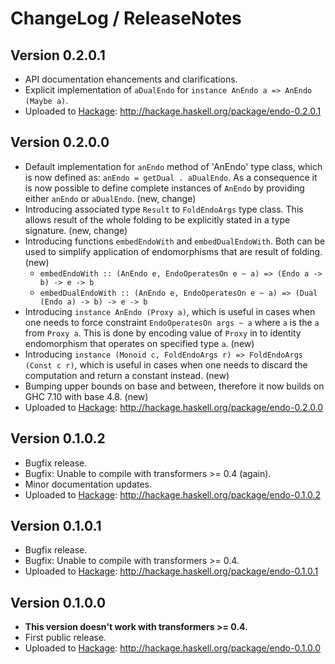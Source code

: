 # ChangeLog / ReleaseNotes


## Version 0.2.0.1

* API documentation ehancements and clarifications.
* Explicit implementation of `aDualEndo` for
  `instance AnEndo a => AnEndo (Maybe a)`.
* Uploaded to [Hackage][]: <http://hackage.haskell.org/package/endo-0.2.0.1>


## Version 0.2.0.0

* Default implementation for `anEndo` method of 'AnEndo' type class, which is
  now defined as: `anEndo = getDual . aDualEndo`. As a consequence it is now
  possible to define complete instances of `AnEndo` by providing either
  `anEndo` or `aDualEndo`. (new, change)
* Introducing associated type `Result` to `FoldEndoArgs` type class. This
  allows result of the whole folding to be explicitly stated in a type
  signature. (new, change)
* Introducing functions `embedEndoWith` and `embedDualEndoWith`. Both can be
  used to simplify application of endomorphisms that are result of folding.
  (new)
    - `embedEndoWith :: (AnEndo e, EndoOperatesOn e ~ a) => (Endo a -> b) -> e
      -> b`
    - `embedDualEndoWith :: (AnEndo e, EndoOperatesOn e ~ a) => (Dual (Endo a)
      -> b) -> e -> b`
* Introducing `instance AnEndo (Proxy a)`, which is useful in cases when one
  needs to force constraint `EndoOperatesOn args ~ a` where `a` is the `a` from
  `Proxy a`. This is done by encoding value of `Proxy` in to identity
  endomorphism that operates on specified type `a`. (new)
* Introducing `instance (Monoid c, FoldEndoArgs r) => FoldEndoArgs (Const c
  r)`, which is useful in cases when one needs to discard the computation and
  return a constant instead. (new)
* Bumping upper bounds on base and between, therefore it now builds on GHC 7.10
  with base 4.8. (new)
* Uploaded to [Hackage][]: <http://hackage.haskell.org/package/endo-0.2.0.0>


## Version 0.1.0.2

* Bugfix release.
* Bugfix: Unable to compile with transformers >= 0.4 (again).
* Minor documentation updates.
* Uploaded to [Hackage][]: <http://hackage.haskell.org/package/endo-0.1.0.2>


## Version 0.1.0.1

* Bugfix release.
* Bugfix: Unable to compile with transformers >= 0.4.
* Uploaded to [Hackage][]: <http://hackage.haskell.org/package/endo-0.1.0.1>


## Version 0.1.0.0

* **This version doesn't work with transformers >= 0.4.**
* First public release.
* Uploaded to [Hackage][]: <http://hackage.haskell.org/package/endo-0.1.0.0>



[Hackage]:
  http://hackage.haskell.org/
  "HackageDB (or just Hackage) is a collection of releases of Haskell packages."

<!--
  vim: filetype=markdown softtabstop=4 shiftwidth=4 expandtab
-->
